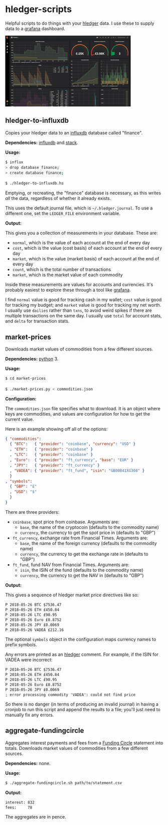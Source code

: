 hledger-scripts
===============

Helpful scripts to do things with your [hledger][] data.  I use these
to supply data to a [grafana][] dashboard.

![Example Dashboard](dashboard.png)


hledger-to-influxdb
-------------------

Copies your hledger data to an [influxdb][] database called "finance".

**Dependencies:** [influxdb][] and [stack][].

**Usage:**

```bash
$ influx
> drop database finance;
> create database finance;

$ ./hledger-to-influxdb.hs
```

Emptying, or recreating, the "finance" database is necessary, as this
writes *all* the data, regardless of whether it already exists.

This uses the default journal file, which is `~/.hledger.journal`.  To
use a different one, set the `LEDGER_FILE` environment variable.

**Output:**

This gives you a collection of measurements in your database.  These
are:

- `normal`, which is the value of each account at the end of every day
- `cost`, which is the value (cost basis) of each account at the end of every day
- `market`, which is the value (market basis) of each account at the end of every day
- `count`, which is the total number of transactions
- `market`, which is the market value of each commodity

Inside these measurements are values for accounts and currencies.
It's probably easiest to explore these through a tool
like [grafana][].

I find `normal` value is good for tracking cash in my wallet; `cost`
value is good for tracking my budget; and `market` value is good for
tracking my net worth.  I usually use `dailies` rather than `txns`, to
avoid weird spikes if there are multiple transactions on the same day.
I usually use `total` for account stats, and `delta` for transaction
stats.


market-prices
-------------

Downloads market values of commodities from a few different sources.

**Dependencies:** [python][] 3.

**Usage:**

```bash
$ cd market-prices

$ ./market-prices.py < commodities.json
```

**Configuration:**

The `commodities.json` file specifies what to download.  It is an
object where keys are commodities, and values are configuration for
how to get the current value.

Here is an example showing off all of the options:

```json
{ "commodities":
  { "BTC":   { "provider": "coinbase", "currency": "USD" }
  , "ETH":   { "provider": "coinbase" }
  , "LTC":   { "provider": "coinbase" }
  , "Euro":  { "provider": "ft_currency", "base": "EUR" }
  , "JPY":   { "provider": "ft_currency" }
  , "VADEA": { "provider": "ft_fund", "isin": "GB00B41XG308" }
  }
, "symbols":
  { "GBP": "£"
  , "USD": "$"
  }
}
```

There are three providers:

- `coinbase`, spot price from coinbase.  Arguments are:
  - `base`, the name of the cryptocoin (defaults to the commodity
    name)
  - `currency`, the currency to get the spot price in (defaults to
    "GBP")
- `ft_currency`, exchange rate from Financial Times.  Arguments are:
  - `base`, the name of the foreign currency (defaults to the
    commodity name)
  - `currency`, the currency to get the exchange rate in (defaults to
    "GBP")
- `ft_fund`, fund NAV from Financial Times.  Arguments are:
  - `isin`, the ISIN of the fund (defaults to the commodity name)
  - `currency`, the currency to get the NAV in (defaults to "GBP")

**Output:**

This gives a sequence of hledger market price directives like so:

```
P 2018-05-26 BTC $7536.47
P 2018-05-26 ETH £450.84
P 2018-05-26 LTC £90.95
P 2018-05-26 Euro £0.8752
P 2018-05-26 JPY £0.0069
P 2018-05-26 VADEA £212.16
```

The optional `symbols` object in the configuration maps currency names
to prefix symbols.

Any errors are printed as an [hledger][] comment.  For example, if the
ISIN for VADEA were incorrect:

```
P 2018-05-26 BTC $7536.47
P 2018-05-26 ETH £450.84
P 2018-05-26 LTC £90.95
P 2018-05-26 Euro £0.8752
P 2018-05-26 JPY £0.0069
; error processing commodity 'VADEA': could not find price
```

So there is no danger (in terms of producing an invalid journal) in
having a cronjob to run this script and append the results to a file;
you'll just need to manually fix any errors.


aggregate-fundingcircle
-----------------------

Aggregates interest payments and fees from a [Funding Circle][]
statement into totals.  Downloads market values of commodities from a
few different sources.

**Dependencies:** none.

**Usage:**

```bash
$ ./aggregate-fundingcircle.sh path/to/statement.csv
```

**Output:**

```
interest: 832
fees:     78
```

The aggregates are in pence.


[hledger]: http://hledger.org/
[grafana]: https://grafana.com/
[stack]: https://docs.haskellstack.org/en/stable/README/
[influxdb]: https://www.influxdata.com/
[python]: https://www.python.org/
[Funding Circle]: https://www.fundingcircle.com/uk/

